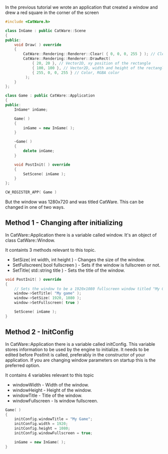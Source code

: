 In the previous tutorial we wrote an application that created a window and drew a red square in the corner of the screen

```cpp
#include <CatWare.h>

class InGame : public CatWare::Scene
{
public:
	void Draw( ) override
	{
		CatWare::Rendering::Renderer::Clear( { 0, 0, 0, 255 } ); // Clears the screen, uses CatWare::Color class
		CatWare::Rendering::Renderer::DrawRect(
			{ 20, 20 }, // Vector2D, xy position of the rectangle
			{ 100, 100 }, // Vector2D, width and height of the rectangle
			{ 255, 0, 0, 255 } // Color, RGBA color
		 );
	}
};

class Game : public CatWare::Application
{
public:
	InGame* inGame;

	Game( )
	{
		inGame = new InGame( );
	}

	~Game( )
	{
		delete inGame;
	}

	void PostInit( ) override
	{
		SetScene( inGame );
	}
};

CW_REGISTER_APP( Game )
```

But the window was 1280x720 and was titled CatWare. This can be changed in one of two ways.

## Method 1 - Changing after initializing
In CatWare::Application there is a variable called window. It's an object of class CatWare::Window.

It containts 3 methods relevant to this topic.
- SetSize( int width, int height ) - Changes the size of the window.
- SetFullscreen( bool fullscreen ) - Sets if the window is fullscreen or not.
- SetTitle( std::string title ) - Sets the title of the window.

```cpp
void PostInit( ) override
{
	// Sets the window to be a 1920x1080 fullscreen window titled "My Game"  
	window->SetTitle( "My game" );
	window->SetSize( 1920, 1080 );
	window->SetFullscreen( true )

	SetScene( inGame );
}
```

## Method 2 - InitConfig
In CatWare::Application there is a variable called initConfig. This variable stores information to be used by the engine to initialize.
It needs to be edited before PostInit is called, preferably in the constructor of your application. If you are changing window parameters on startup this is the preferred option.

It contains 4 variables relevant to this topic
- windowWidth - Width of the window.
- windowHeight - Height of the window.
- windowTitle - Title of the window.
- windowFullscreen - Is window fullscreen.

```cpp
Game( )
{
	initConfig.windowTitle = "My Game";
	initConfig.width = 1920;
	initConfig.height = 1080;
	initConfig.windowFullscreen = true;

	inGame = new InGame( );
}
```